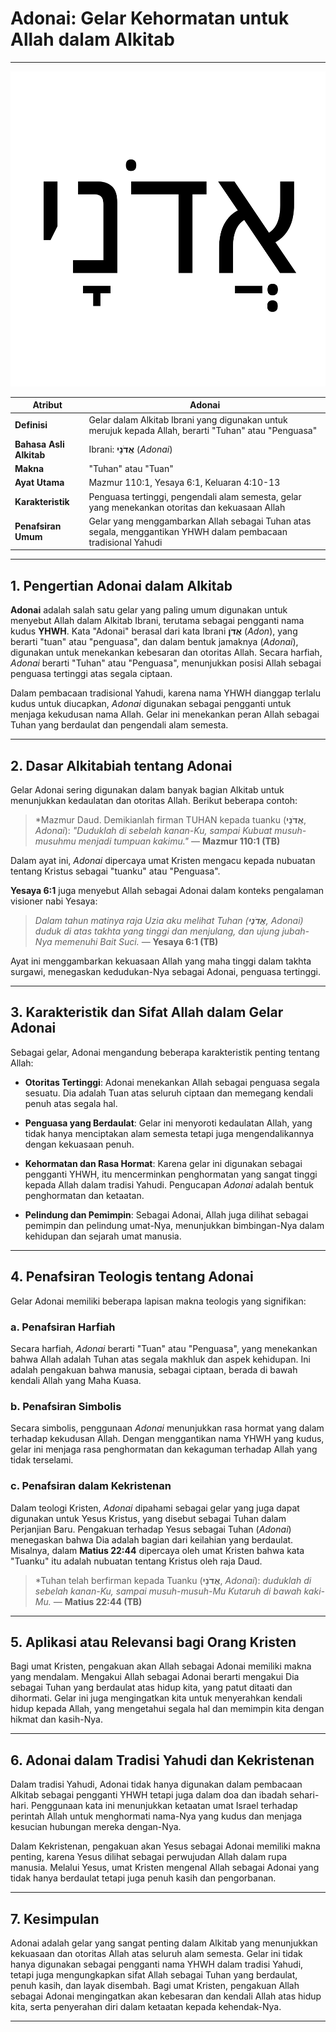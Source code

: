 # Adonai: Gelar Kehormatan untuk Allah dalam Alkitab

---

![Tulisan Adonai dalam huruf Ibrani](konten/img/nama_tuhan/adonai.svg)

| **Atribut** | Adonai |
|---|---|
| **Definisi** | Gelar dalam Alkitab Ibrani yang digunakan untuk merujuk kepada Allah, berarti "Tuhan" atau "Penguasa" |
| **Bahasa Asli Alkitab** | Ibrani: **אֲדֹנָי** (*Adonai*) |
| **Makna** | "Tuhan" atau "Tuan" |
| **Ayat Utama** | Mazmur 110:1, Yesaya 6:1, Keluaran 4:10-13 |
| **Karakteristik** | Penguasa tertinggi, pengendali alam semesta, gelar yang menekankan otoritas dan kekuasaan Allah |
| **Penafsiran Umum** | Gelar yang menggambarkan Allah sebagai Tuhan atas segala, menggantikan YHWH dalam pembacaan tradisional Yahudi |

---

## 1. Pengertian Adonai dalam Alkitab

**Adonai** adalah salah satu gelar yang paling umum digunakan untuk menyebut Allah dalam Alkitab Ibrani, terutama sebagai pengganti nama kudus **YHWH**. Kata "Adonai" berasal dari kata Ibrani **אֲדֹן** (*Adon*), yang berarti "tuan" atau "penguasa", dan dalam bentuk jamaknya (*Adonai*), digunakan untuk menekankan kebesaran dan otoritas Allah. Secara harfiah, *Adonai* berarti "Tuhan" atau "Penguasa", menunjukkan posisi Allah sebagai penguasa tertinggi atas segala ciptaan.

Dalam pembacaan tradisional Yahudi, karena nama YHWH dianggap terlalu kudus untuk diucapkan, *Adonai* digunakan sebagai pengganti untuk menjaga kekudusan nama Allah. Gelar ini menekankan peran Allah sebagai Tuhan yang berdaulat dan pengendali alam semesta.

---

## 2. Dasar Alkitabiah tentang Adonai

Gelar Adonai sering digunakan dalam banyak bagian Alkitab untuk menunjukkan kedaulatan dan otoritas Allah. Berikut beberapa contoh:

> *Mazmur Daud. Demikianlah firman TUHAN kepada tuanku (**אֲדֹנָי**, *Adonai*): *"Duduklah di sebelah kanan-Ku, sampai Kubuat musuh-musuhmu menjadi tumpuan kakimu."*
> — **Mazmur 110:1 (TB)**

Dalam ayat ini, *Adonai* dipercaya umat Kristen mengacu kepada nubuatan tentang Kristus sebagai "tuanku" atau "Penguasa".

**Yesaya 6:1** juga menyebut Allah sebagai Adonai dalam konteks pengalaman visioner nabi Yesaya:

> *Dalam tahun matinya raja Uzia aku melihat Tuhan (**אֲדֹנָי**, *Adonai*) duduk di atas takhta yang tinggi dan menjulang, dan ujung jubah-Nya memenuhi Bait Suci.*
> — **Yesaya 6:1 (TB)**

Ayat ini menggambarkan kekuasaan Allah yang maha tinggi dalam takhta surgawi, menegaskan kedudukan-Nya sebagai Adonai, penguasa tertinggi.

---

## 3. Karakteristik dan Sifat Allah dalam Gelar Adonai

Sebagai gelar, Adonai mengandung beberapa karakteristik penting tentang Allah:

- **Otoritas Tertinggi**: Adonai menekankan Allah sebagai penguasa segala sesuatu. Dia adalah Tuan atas seluruh ciptaan dan memegang kendali penuh atas segala hal.

- **Penguasa yang Berdaulat**: Gelar ini menyoroti kedaulatan Allah, yang tidak hanya menciptakan alam semesta tetapi juga mengendalikannya dengan kekuasaan penuh.

- **Kehormatan dan Rasa Hormat**: Karena gelar ini digunakan sebagai pengganti YHWH, itu mencerminkan penghormatan yang sangat tinggi kepada Allah dalam tradisi Yahudi. Pengucapan *Adonai* adalah bentuk penghormatan dan ketaatan.

- **Pelindung dan Pemimpin**: Sebagai Adonai, Allah juga dilihat sebagai pemimpin dan pelindung umat-Nya, menunjukkan bimbingan-Nya dalam kehidupan dan sejarah umat manusia.

---

## 4. Penafsiran Teologis tentang Adonai

Gelar Adonai memiliki beberapa lapisan makna teologis yang signifikan:

### a. Penafsiran Harfiah

Secara harfiah, *Adonai* berarti "Tuan" atau "Penguasa", yang menekankan bahwa Allah adalah Tuhan atas segala makhluk dan aspek kehidupan. Ini adalah pengakuan bahwa manusia, sebagai ciptaan, berada di bawah kendali Allah yang Maha Kuasa.

### b. Penafsiran Simbolis

Secara simbolis, penggunaan *Adonai* menunjukkan rasa hormat yang dalam terhadap kekudusan Allah. Dengan menggantikan nama YHWH yang kudus, gelar ini menjaga rasa penghormatan dan kekaguman terhadap Allah yang tidak terselami.

### c. Penafsiran dalam Kekristenan

Dalam teologi Kristen, *Adonai* dipahami sebagai gelar yang juga dapat digunakan untuk Yesus Kristus, yang disebut sebagai Tuhan dalam Perjanjian Baru. Pengakuan terhadap Yesus sebagai Tuhan (*Adonai*) menegaskan bahwa Dia adalah bagian dari keilahian yang berdaulat. Misalnya, dalam **Matius 22:44** dipercaya oleh umat Kristen bahwa kata "Tuanku" itu adalah nubuatan tentang Kristus oleh raja Daud.

> *Tuhan telah berfirman kepada Tuanku (**אֲדֹנָי**, *Adonai*): *duduklah di sebelah kanan-Ku, sampai musuh-musuh-Mu Kutaruh di bawah kaki-Mu.*
> — **Matius 22:44 (TB)**

---

## 5. Aplikasi atau Relevansi bagi Orang Kristen

Bagi umat Kristen, pengakuan akan Allah sebagai Adonai memiliki makna yang mendalam. Mengakui Allah sebagai Adonai berarti mengakui Dia sebagai Tuhan yang berdaulat atas hidup kita, yang patut ditaati dan dihormati. Gelar ini juga mengingatkan kita untuk menyerahkan kendali hidup kepada Allah, yang mengetahui segala hal dan memimpin kita dengan hikmat dan kasih-Nya.

---

## 6. Adonai dalam Tradisi Yahudi dan Kekristenan

Dalam tradisi Yahudi, Adonai tidak hanya digunakan dalam pembacaan Alkitab sebagai pengganti YHWH tetapi juga dalam doa dan ibadah sehari-hari. Penggunaan kata ini menunjukkan ketaatan umat Israel terhadap perintah Allah untuk menghormati nama-Nya yang kudus dan menjaga kesucian hubungan mereka dengan-Nya.

Dalam Kekristenan, pengakuan akan Yesus sebagai Adonai memiliki makna penting, karena Yesus dilihat sebagai perwujudan Allah dalam rupa manusia. Melalui Yesus, umat Kristen mengenal Allah sebagai Adonai yang tidak hanya berdaulat tetapi juga penuh kasih dan pengorbanan.

---

## 7. Kesimpulan

Adonai adalah gelar yang sangat penting dalam Alkitab yang menunjukkan kekuasaan dan otoritas Allah atas seluruh alam semesta. Gelar ini tidak hanya digunakan sebagai pengganti nama YHWH dalam tradisi Yahudi, tetapi juga mengungkapkan sifat Allah sebagai Tuhan yang berdaulat, penuh kasih, dan layak disembah. Bagi umat Kristen, pengakuan Allah sebagai Adonai mengingatkan akan kebesaran dan kendali Allah atas hidup kita, serta penyerahan diri dalam ketaatan kepada kehendak-Nya.

---